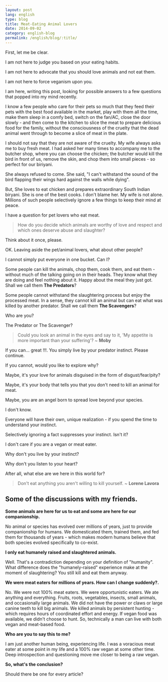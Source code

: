 ```yaml
---
layout: post
lang: english
type: blog
title: Meat-Eating Animal Lovers
date: 2014-09-02
category: english-blog
permalink: /english/blog/:title/
---
```


First, let me be clear.

I am not here to judge you based on your eating habits.

I am not here to advocate that you should love animals and not eat them.

I am not here to force veganism upon you.

I am here, writing this post, looking for possible answers to a few questions that popped into my mind recently.

I know a few people who care for their pets so much that they feed their pets with the best food available in the market, play with them all the time, make them sleep in a comfy bed, switch on the fan/AC, close the door slowly - and then come to the kitchen to slice the meat to prepare delicious food for the family, without the consciousness of the cruelty that the dead animal went through to become a slice of meat in the plate.

I should not say that they are not aware of the cruelty. My wife always asks me to buy fresh meat. I had asked her many times to accompany me to the butcher shop, where you can choose the chicken; the butcher would kill the bird in front of us, remove the skin, and chop them into small pieces - so perfect for our biriyani.

She always refused to come. She said, "I can't withstand the sound of the bird flapping their wings hard against the walls while dying".

But, She loves to eat chicken and prepares extraordinary South Indian biryani. She is one of the best cooks. I don't blame her. My wife is not alone. Millions of such people selectively ignore a few things to keep their mind at peace.

I have a question for pet lovers who eat meat.

> How do you decide which animals are worthy of love and respect and which ones deserve abuse and slaughter?

Think about it once, please.

OK. Leaving aside the pet/animal lovers, what about other people?

I cannot simply put everyone in one bucket. Can I?

Some people can kill the animals, chop them, cook them, and eat them - without much of the talking going on in their heads. They know what they are doing and feel nothing about it. Happy about the meal they just got. Shall we call them **The Predators**?

Some people cannot withstand the slaughtering process but enjoy the processed meat. In a sense, they cannot kill an animal but can eat what was killed by another predator. Shall we call them **The Scavengers**?

Who are you?

The Predator or The Scavenger?

> Could you look an animal in the eyes and say to it, 'My appetite is more important than your suffering'? ~ **Moby**

If you can... great !!!. You simply live by your predator instinct. Please continue.

If you cannot, would you like to explore why?

Maybe, it's your love for animals disguised in the form of disgust/fear/pity?

Maybe, it's your body that tells you that you don't need to kill an animal for meat.

Maybe, you are an angel born to spread love beyond your species.

I don't know.

Everyone will have their own, unique realization - if you spend the time to understand your instinct.

Selectively ignoring a fact suppresses your instinct. Isn't it?

I don't care if you are a vegan or meat eater.

Why don't you live by your instinct?

Why don't you listen to your heart?

After all, what else are we here in this world for?

> Don't eat anything you aren't willing to kill yourself. ~ **Lorene Lavora**

## Some of the discussions with my friends.

**Some animals are here for us to eat and some are here for our companionship.**

No animal or species has evolved over millions of years, just to provide companionship for humans. We domesticated them, trained them, and fed them for thousands of years - which makes modern humans believe that both species evolved specifically to co-exist.

**I only eat humanely raised and slaughtered animals.**

Well. That's a contradiction depending on your definition of "humanity". What difference does the "humanely-raised" experience make at the moment of slaughtering? You still kill and eat them anyway.

**We were meat eaters for millions of years. How can I change suddenly?.**

No. We were not 100% meat eaters. We were opportunistic eaters. We ate anything and everything. Fruits, roots, vegetables, insects, small animals, and occasionally large animals. We did not have the power or claws or large canine teeth to kill big animals. We killed animals by persistent hunting - which requires hours of coordinated effort and energy. If vegan food was available, we didn't choose to hunt. So, technically a man can live with both vegan and meat-based food.

**Who are you to say this to me?**

I am just another human being, experiencing life. I was a voracious meat eater at some point in my life and a 100% raw vegan at some other time. Deep introspection and questioning move me closer to being a raw vegan.

**So, what's the conclusion?**

Should there be one for every article?
